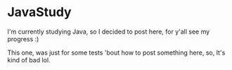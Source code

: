 # JavaStudy
I'm currently studying Java, so I decided to post here, for y'all see my progress :)

This one, was just for some tests 'bout how to post something here, so, It's kind of bad lol.
